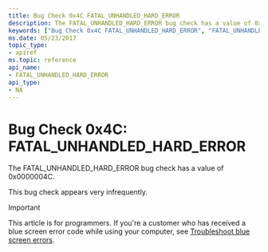 ```yaml
---
title: Bug Check 0x4C FATAL_UNHANDLED_HARD_ERROR
description: The FATAL_UNHANDLED_HARD_ERROR bug check has a value of 0x0000004C.This bug check appears very infrequently.
keywords: ["Bug Check 0x4C FATAL_UNHANDLED_HARD_ERROR", "FATAL_UNHANDLED_HARD_ERROR"]
ms.date: 05/23/2017
topic_type:
- apiref
ms.topic: reference
api_name:
- FATAL_UNHANDLED_HARD_ERROR
api_type:
- NA
---
```


# Bug Check 0x4C: FATAL\_UNHANDLED\_HARD\_ERROR


The FATAL\_UNHANDLED\_HARD\_ERROR bug check has a value of 0x0000004C.

This bug check appears very infrequently.

> [!IMPORTANT]
> This article is for programmers. If you're a customer who has received a blue screen error code while using your computer, see [Troubleshoot blue screen errors](https://www.windows.com/stopcode).


 

 




